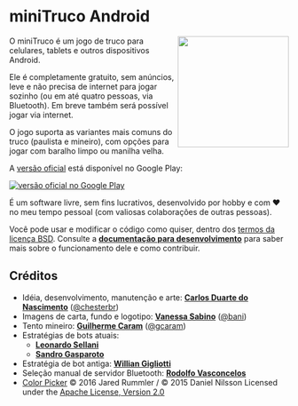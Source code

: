 # miniTruco Android

<img src="gráficos/screenshot-readme.png" align="right" width="200"/>

O miniTruco é um jogo de truco para celulares, tablets e outros dispositivos Android.

Ele é completamente gratuito, sem anúncios, leve e não precisa de internet para jogar sozinho (ou em até quatro pessoas, via Bluetooth). Em breve também será possível jogar via internet.

O jogo suporta as variantes mais comuns do truco (paulista e mineiro), com opções para jogar com baralho limpo ou manilha velha.

A [versão oficial](https://play.google.com/store/apps/details?id=me.chester.minitruco&pli=1&hl=pt) está disponível no Google Play:

[![versão oficial no Google Play](gráficos/disponivel-google-play-badge.png)](https://play.google.com/store/apps/details?id=me.chester.minitruco&pli=1&hl=pt)

É um software livre, sem fins lucrativos, desenvolvido por hobby e com :heart: no meu tempo pessoal (com valiosas colaborações de outras pessoas).

Você pode usar e modificar o código como quiser, dentro dos [termos da licença BSD](LICENSE). Consulte a **[documentação para desenvolvimento](docs/index.md)** para saber mais sobre o funcionamento dele e como contribuir.

## Créditos

- Idéia, desenvolvimento, manutenção e arte: **[Carlos Duarte do Nascimento](https://chester.me)** ([@chesterbr](https://github.com/chesterbr))
- Imagens de carta, fundo e logotipo: **[Vanessa Sabino](https://baniverso.com)** ([@bani](https://github.com/bani))
- Tento mineiro: **[Guilherme Caram](https://www.linkedin.com/in/guilherme-caram-meireles/)** ([@gcaram](https://github.com/gcaram))
- Estratégias de bots atuais:
  - **[Leonardo Sellani](https://www.linkedin.com/in/leonardosellani/)**
  - **[Sandro Gasparoto](https://www.linkedin.com/in/sgasparoto/)**
- Estratégia de bot antiga: **[Willian Gigliotti](https://www.linkedin.com/in/willian-gigliotti/)**
- Seleção manual de servidor Bluetooth: **[Rodolfo Vasconcelos](https://www.linkedin.com/in/rodolfo-de-andrade-vasconcelos/)**
- [Color Picker](https://github.com/jaredrummler/ColorPicker) © 2016 Jared Rummler / © 2015 Daniel Nilsson
  Licensed under the [Apache License, Version 2.0](https://github.com/jaredrummler/ColorPicker/blob/master/LICENSE)
